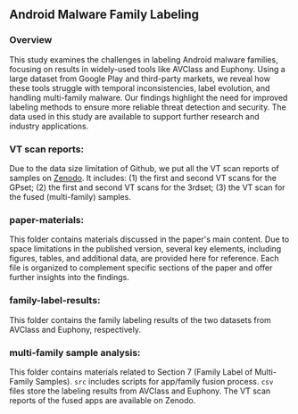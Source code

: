 ## Android Malware Family Labeling

### Overview
This study examines the challenges in labeling Android malware families, focusing on results in widely-used tools like AVClass and Euphony. 
Using a large dataset from Google Play and third-party markets, we reveal how these tools struggle with temporal inconsistencies, label evolution, and handling multi-family malware. 
Our findings highlight the need for improved labeling methods to ensure more reliable threat detection and security. 
The data used in this study are available to support further research and industry applications.

### VT scan reports:
Due to the data size limitation of Github, we put all the VT scan reports of samples on [Zenodo](https://zenodo.org/records/13790832).
It includes: (1) the first and second VT scans for the GPset; (2) the first and second VT scans for the 3rdset;
(3) the VT scan for the fused (multi-family) samples.

### paper-materials: 
This folder contains materials discussed in the paper's main content. 
Due to space limitations in the published version, several key elements, including figures, tables, and additional data, are provided here for reference. 
Each file is organized to complement specific sections of the paper and offer further insights into the findings.

### family-label-results:
This folder contains the family labeling results of the two datasets from AVClass and Euphony, respectively.

### multi-family sample analysis:
This folder contains materials related to Section 7 (Family Label of Multi-Family Samples).
```src``` includes scripts for app/family fusion process. 
```csv``` files store the labeling results from AVClass and Euphony. 
The VT scan reports of the fused apps are available on Zenodo.